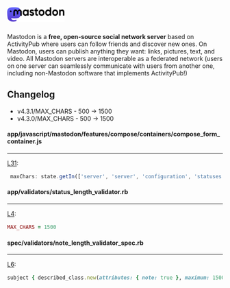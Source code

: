 <h1><picture>
  <source media="(prefers-color-scheme: dark)" srcset="https://raw.githubusercontent.com/mastodon/mastodon/v4.3.1/lib/assets/wordmark.dark.png">
  <source media="(prefers-color-scheme: light)" srcset="https://raw.githubusercontent.com/mastodon/mastodon/v4.3.1/lib/assets/wordmark.light.png">
  <img alt="Mastodon" src="https://raw.githubusercontent.com/mastodon/mastodon/v4.3.1/lib/assets/wordmark.light.png" height="34">
</picture></h1>

Mastodon is a **free, open-source social network server** based on ActivityPub where users can follow friends and discover new ones. On Mastodon, users can publish anything they want: links, pictures, text, and video. All Mastodon servers are interoperable as a federated network (users on one server can seamlessly communicate with users from another one, including non-Mastodon software that implements ActivityPub!)

## Changelog
* v4.3.1/MAX_CHARS - 500 -> 1500
* v4.3.0/MAX_CHARS - 500 -> 1500

#### app/javascript/mastodon/features/compose/containers/compose_form_container.js
---
[L31](https://github.com/mastodon/mastodon/blob/v4.3.1/app/javascript/mastodon/features/compose/containers/compose_form_container.js#L31):
```javascript
 maxChars: state.getIn(['server', 'server', 'configuration', 'statuses', 'max_characters'], 1500),
```

#### app/validators/status_length_validator.rb
---
[L4](https://github.com/mastodon/mastodon/blob/v4.3.1/app/validators/status_length_validator.rb#L4):
```ruby
MAX_CHARS = 1500
```

#### spec/validators/note_length_validator_spec.rb
---
[L6](https://github.com/mastodon/mastodon/blob/v4.3.1/spec/validators/note_length_validator_spec.rb#L6):
```ruby
subject { described_class.new(attributes: { note: true }, maximum: 1500) }
```

